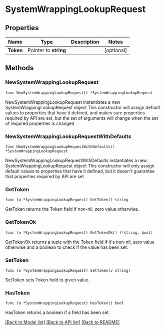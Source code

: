 # SystemWrappingLookupRequest

## Properties

Name | Type | Description | Notes
------------ | ------------- | ------------- | -------------
**Token** | Pointer to **string** |  | [optional] 

## Methods

### NewSystemWrappingLookupRequest

`func NewSystemWrappingLookupRequest() *SystemWrappingLookupRequest`

NewSystemWrappingLookupRequest instantiates a new SystemWrappingLookupRequest object
This constructor will assign default values to properties that have it defined,
and makes sure properties required by API are set, but the set of arguments
will change when the set of required properties is changed

### NewSystemWrappingLookupRequestWithDefaults

`func NewSystemWrappingLookupRequestWithDefaults() *SystemWrappingLookupRequest`

NewSystemWrappingLookupRequestWithDefaults instantiates a new SystemWrappingLookupRequest object
This constructor will only assign default values to properties that have it defined,
but it doesn't guarantee that properties required by API are set

### GetToken

`func (o *SystemWrappingLookupRequest) GetToken() string`

GetToken returns the Token field if non-nil, zero value otherwise.

### GetTokenOk

`func (o *SystemWrappingLookupRequest) GetTokenOk() (*string, bool)`

GetTokenOk returns a tuple with the Token field if it's non-nil, zero value otherwise
and a boolean to check if the value has been set.

### SetToken

`func (o *SystemWrappingLookupRequest) SetToken(v string)`

SetToken sets Token field to given value.

### HasToken

`func (o *SystemWrappingLookupRequest) HasToken() bool`

HasToken returns a boolean if a field has been set.


[[Back to Model list]](../README.md#documentation-for-models) [[Back to API list]](../README.md#documentation-for-api-endpoints) [[Back to README]](../README.md)


